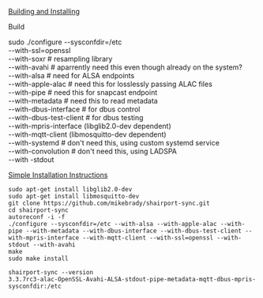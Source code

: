 [Building and Installing](https://github.com/mikebrady/shairport-sync#building-and-installing)

Build

sudo ./configure
  --sysconfdir=/etc  
  --with-ssl=openssl  
  --with-soxr # resampling library  
  --with-avahi # aparrently need this even though already on the system?  
  --with-alsa # need for ALSA endpoints  
  --with-apple-alac # need this for losslessly passing ALAC files  
  --with-pipe # need this for snapcast endpoint  
  --with-metadata # need this to read metadata  
  --with-dbus-interface # for dbus control  
  --with-dbus-test-client # for dbus testing  
  --with-mpris-interface (libglib2.0-dev dependent)  
  --with-mqtt-client (libmosquitto-dev dependent)  
  --with-systemd # don't need this, using custom systemd service  
  --with-convolution # don't need this, using LADSPA  
  --with -stdout
  
[Simple Installation Instructions](https://github.com/mikebrady/shairport-sync/blob/master/INSTALL.md)  

`sudo apt-get install libglib2.0-dev`  
`sudo apt-get install libmosquitto-dev`  
`git clone https://github.com/mikebrady/shairport-sync.git`  
`cd shairport-sync`  
`autoreconf -i -f`  
`./configure --sysconfdir=/etc --with-alsa --with-apple-alac --with-pipe --with-metadata --with-dbus-interface --with-dbus-test-client --with-mpris-interface --with-mqtt-client --with-ssl=openssl --with-stdout --with-avahi`  
`make`  
`sudo make install`  

`shairport-sync --version`  
`3.3.7rc3-alac-OpenSSL-Avahi-ALSA-stdout-pipe-metadata-mqtt-dbus-mpris-sysconfdir:/etc`  
